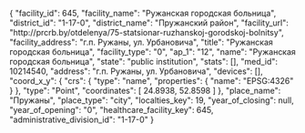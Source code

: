 {
    "facility_id": 645,
    "facility_name": "Ружанская городская больница",
    "district_id": "1-17-0",
    "district_name": "Пружанский район",
    "facility_url": "http:\/\/prcrb.by\/otdelenya\/75-statsionar-ruzhanskoj-gorodskoj-bolnitsy",
    "facility_address": "г.п. Ружаны, ул. Урбановича",
    "title": "Ружанская городская больница",
    "facility_type": "0",
    "ap_1": "12",
    "name": "Ружанская городская больница",
    "state": "public institution",
    "stats": [],
    "med_id": 10214540,
    "address": "г.п. Ружаны, ул. Урбановича",
    "devices": [],
    "coord_x_y": {
        "crs": {
            "type": "name",
            "properties": {
                "name": "EPSG:4326"
            }
        },
        "type": "Point",
        "coordinates": [
            24.8938,
            52.8598
        ]
    },
    "place_name": "Пружаны",
    "place_type": "city",
    "localties_key": 19,
    "year_of_closing": null,
    "year_of_opening": "0",
    "healthcare_facility_key": 645,
    "administrative_division_id": "1-17-0"
}